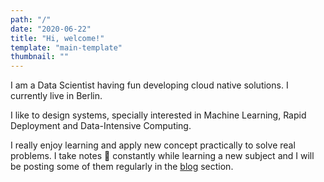 ```yaml
---
path: "/"
date: "2020-06-22"
title: "Hi, welcome!"
template: "main-template"
thumbnail: ""
---
```


I am a Data Scientist having fun developing cloud native solutions. I currently live in <span class="colored-text_1">Berlin</span>.

I like to design systems, specially interested in <span class="colored-text_3">Machine Learning</span>, <span class="colored-text_3">Rapid Deployment</span> and <span class="colored-text_3">Data-Intensive Computing</span>.

I really enjoy learning and apply new concept practically to solve real problems. I take notes :closed_book: constantly while learning a new subject and I will be posting some of them regularly in the [blog](/blog) section.